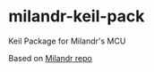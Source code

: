 # milandr-keil-pack
Keil Package for Milandr's MCU

Based on [Milandr repo](https://github.com/in4lio/mdr1986x-pack-repo/commit/f24665b22f54964337d33667847310a2ce6c671f)
